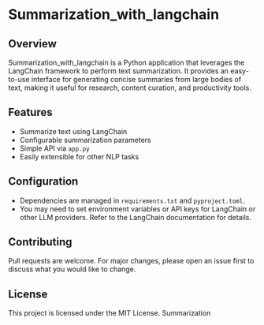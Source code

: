 # Summarization_with_langchain

## Overview
Summarization_with_langchain is a Python application that leverages the LangChain framework to perform text summarization. It provides an easy-to-use interface for generating concise summaries from large bodies of text, making it useful for research, content curation, and productivity tools.

## Features
- Summarize text using LangChain
- Configurable summarization parameters
- Simple API via `app.py`
- Easily extensible for other NLP tasks

## Configuration
- Dependencies are managed in `requirements.txt` and `pyproject.toml`.
- You may need to set environment variables or API keys for LangChain or other LLM providers. Refer to the LangChain documentation for details.

## Contributing
Pull requests are welcome. For major changes, please open an issue first to discuss what you would like to change.

## License
This project is licensed under the MIT License.
Summarization
